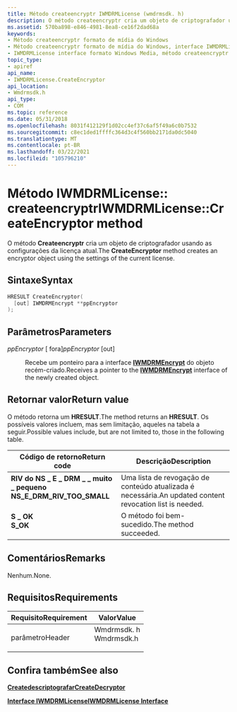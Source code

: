 ```yaml
---
title: Método createencryptr IWMDRMLicense (wmdrmsdk. h)
description: O método createencryptr cria um objeto de criptografador usando as configurações da licença atual.
ms.assetid: 570ba898-e846-4981-8ea8-ce16f2dad68a
keywords:
- Método createencryptr formato de mídia do Windows
- Método createencryptr formato de mídia do Windows, interface IWMDRMLicense
- IWMDRMLicense interface formato Windows Media, método createencryptr
topic_type:
- apiref
api_name:
- IWMDRMLicense.CreateEncryptor
api_location:
- Wmdrmsdk.h
api_type:
- COM
ms.topic: reference
ms.date: 05/31/2018
ms.openlocfilehash: 8031f412129f1d02cc4ef37c6af5f49a6c0b7532
ms.sourcegitcommit: c8ec1ded1ffffc364d3c4f560bb2171da0dc5040
ms.translationtype: MT
ms.contentlocale: pt-BR
ms.lasthandoff: 03/22/2021
ms.locfileid: "105796210"
---
```

# <a name="iwmdrmlicensecreateencryptor-method"></a><span data-ttu-id="77807-106">Método IWMDRMLicense:: createencryptr</span><span class="sxs-lookup"><span data-stu-id="77807-106">IWMDRMLicense::CreateEncryptor method</span></span>

<span data-ttu-id="77807-107">O método **Createencryptr** cria um objeto de criptografador usando as configurações da licença atual.</span><span class="sxs-lookup"><span data-stu-id="77807-107">The **CreateEncryptor** method creates an encryptor object using the settings of the current license.</span></span>

## <a name="syntax"></a><span data-ttu-id="77807-108">Sintaxe</span><span class="sxs-lookup"><span data-stu-id="77807-108">Syntax</span></span>


```C++
HRESULT CreateEncryptor(
  [out] IWMDRMEncrypt **ppEncryptor
);
```



## <a name="parameters"></a><span data-ttu-id="77807-109">Parâmetros</span><span class="sxs-lookup"><span data-stu-id="77807-109">Parameters</span></span>

<dl> <dt>

<span data-ttu-id="77807-110">*ppEncryptor* \[ fora\]</span><span class="sxs-lookup"><span data-stu-id="77807-110">*ppEncryptor* \[out\]</span></span>
</dt> <dd>

<span data-ttu-id="77807-111">Recebe um ponteiro para a interface [**IWMDRMEncrypt**](iwmdrmencrypt.md) do objeto recém-criado.</span><span class="sxs-lookup"><span data-stu-id="77807-111">Receives a pointer to the [**IWMDRMEncrypt**](iwmdrmencrypt.md) interface of the newly created object.</span></span>

</dd> </dl>

## <a name="return-value"></a><span data-ttu-id="77807-112">Retornar valor</span><span class="sxs-lookup"><span data-stu-id="77807-112">Return value</span></span>

<span data-ttu-id="77807-113">O método retorna um **HRESULT**.</span><span class="sxs-lookup"><span data-stu-id="77807-113">The method returns an **HRESULT**.</span></span> <span data-ttu-id="77807-114">Os possíveis valores incluem, mas sem limitação, aqueles na tabela a seguir.</span><span class="sxs-lookup"><span data-stu-id="77807-114">Possible values include, but are not limited to, those in the following table.</span></span>



| <span data-ttu-id="77807-115">Código de retorno</span><span class="sxs-lookup"><span data-stu-id="77807-115">Return code</span></span>                                                                                                | <span data-ttu-id="77807-116">Descrição</span><span class="sxs-lookup"><span data-stu-id="77807-116">Description</span></span>                                              |
|------------------------------------------------------------------------------------------------------------|----------------------------------------------------------|
| <dl> <span data-ttu-id="77807-117"><dt>**RIV do NS \_ E \_ DRM \_ \_ muito \_ pequeno**</dt></span><span class="sxs-lookup"><span data-stu-id="77807-117"><dt>**NS\_E\_DRM\_RIV\_TOO\_SMALL**</dt></span></span> </dl> | <span data-ttu-id="77807-118">Uma lista de revogação de conteúdo atualizada é necessária.</span><span class="sxs-lookup"><span data-stu-id="77807-118">An updated content revocation list is needed.</span></span><br/> |
| <dl> <span data-ttu-id="77807-119"><dt>**S \_ OK**</dt></span><span class="sxs-lookup"><span data-stu-id="77807-119"><dt>**S\_OK**</dt></span></span> </dl>                       | <span data-ttu-id="77807-120">O método foi bem-sucedido.</span><span class="sxs-lookup"><span data-stu-id="77807-120">The method succeeded.</span></span><br/>                         |



 

## <a name="remarks"></a><span data-ttu-id="77807-121">Comentários</span><span class="sxs-lookup"><span data-stu-id="77807-121">Remarks</span></span>

<span data-ttu-id="77807-122">Nenhum.</span><span class="sxs-lookup"><span data-stu-id="77807-122">None.</span></span>

## <a name="requirements"></a><span data-ttu-id="77807-123">Requisitos</span><span class="sxs-lookup"><span data-stu-id="77807-123">Requirements</span></span>



| <span data-ttu-id="77807-124">Requisito</span><span class="sxs-lookup"><span data-stu-id="77807-124">Requirement</span></span> | <span data-ttu-id="77807-125">Valor</span><span class="sxs-lookup"><span data-stu-id="77807-125">Value</span></span> |
|-------------------|---------------------------------------------------------------------------------------|
| <span data-ttu-id="77807-126">parâmetro</span><span class="sxs-lookup"><span data-stu-id="77807-126">Header</span></span><br/> | <dl> <span data-ttu-id="77807-127"><dt>Wmdrmsdk. h</dt></span><span class="sxs-lookup"><span data-stu-id="77807-127"><dt>Wmdrmsdk.h</dt></span></span> </dl> |



## <a name="see-also"></a><span data-ttu-id="77807-128">Confira também</span><span class="sxs-lookup"><span data-stu-id="77807-128">See also</span></span>

<dl> <dt>

[<span data-ttu-id="77807-129">**Createdescriptografar**</span><span class="sxs-lookup"><span data-stu-id="77807-129">**CreateDecryptor**</span></span>](iwmdrmlicense-createdecryptor.md)
</dt> <dt>

[<span data-ttu-id="77807-130">**Interface IWMDRMLicense**</span><span class="sxs-lookup"><span data-stu-id="77807-130">**IWMDRMLicense Interface**</span></span>](iwmdrmlicense.md)
</dt> </dl>

 

 





